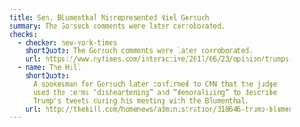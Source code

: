 ```yaml
---
title: Sen. Blumenthal Misrepresented Niel Gorsuch
summary: The Gorsuch comments were later corroborated.
checks:
  - checker: new-york-times
    shortQuote: The Gorsuch comments were later corroborated.
    url: https://www.nytimes.com/interactive/2017/06/23/opinion/trumps-lies.html
  - name: The Hill
    shortQuote:
      A spokesman for Gorsuch later confirmed to CNN that the judge
      used the terms “disheartening” and “demoralizing” to describe
      Trump's tweets during his meeting with the Blumenthal.
    url: http://thehill.com/homenews/administration/318646-trump-blumenthal-misrepresents-what-gorsuch-told-him
---
```

